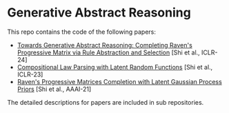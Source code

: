 # Generative Abstract Reasoning
This repo contains the code of the following papers:
- [Towards Generative Abstract Reasoning: Completing Raven's Progressive Matrix via Rule Abstraction and Selection](https://arxiv.org/abs/2401.09966) [Shi et al., ICLR-24]
- [Compositional Law Parsing with Latent Random Functions](https://arxiv.org/abs/2209.09115) [Shi et al., ICLR-23]
- [Raven's Progressive Matrices Completion with Latent Gaussian Process Priors](https://arxiv.org/abs/2103.12045) [Shi et al., AAAI-21]

The detailed descriptions for papers are included in sub repositories.
